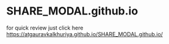 # SHARE_MODAL.github.io
for quick review just click here https://atgauravkalkhuriya.github.io/SHARE_MODAL.github.io/

